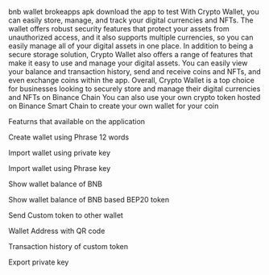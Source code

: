 bnb wallet brokeapps apk
download the app to test
With Crypto Wallet, you can easily store, manage, and track your digital currencies and NFTs. The wallet offers robust security features that protect your assets from unauthorized access, and it also supports multiple currencies, so you can easily manage all of your digital assets in one place. In addition to being a secure storage solution, Crypto Wallet also offers a range of features that make it easy to use and manage your digital assets. You can easily view your balance and transaction history, send and receive coins and NFTs, and even exchange coins within the app. Overall, Crypto Wallet is a top choice for businesses looking to securely store and manage their digital currencies and NFTs on Binance Chain You can also use your own crypto token hosted on Binance Smart Chain to create your own wallet for your coin

Featurns that available on the application


   Create wallet using Phrase 12 words

   Import wallet using private key

   Import wallet using Phrase key

   Show wallet balance of BNB

   Show wallet balance of BNB based BEP20 token

   Send Custom token to other wallet

   Wallet Address with QR code

   Transaction history of custom token

   Export private key
